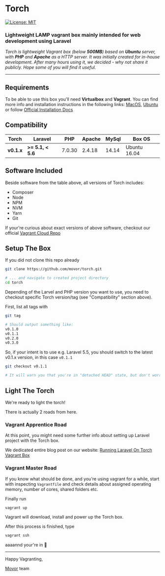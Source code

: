 # Torch

[![License: MIT](https://img.shields.io/badge/license-MIT-blue.svg)](https://github.com/movor/torch/blob/master/LICENSE)

### Lightweight LAMP vagrant box mainly intended for web development using Laravel

*Torch is lightweight Vagrant box (below **500MB**) based on **Ubuntu** server, with **PHP** and **Apache** as a HTTP server. It was initially created for in-house development. After many hours using it, we decided - why not share it publicly. Hope some of you will find it useful.*

---

## Requirements

To be able to use this box you'll need **Virtualbox** and **Vagrant**. 
You can find more info and installation instructions in the following links:
[MacOS](https://medium.com/@JohnFoderaro/macos-sierra-vagrant-quick-start-guide-2b8b78913be3),
[Ubuntu](http://www.codebind.com/linux-tutorials/install-vagrant-ubuntu-16-04/) or follow
[Official Installation Docs](https://www.vagrantup.com/docs/installation/)

## Compatibility

| Torch      | Laravel           | PHP      | Apache  | MySql  | Box OS 
| ---------- | ----------------- | -------- | ------- | ------ | ------------
| **v0.1.x** | **>= 5.1, < 5.6** | 7.0.30   | 2.4.18  | 14.14  | Ubuntu 16.04

## Software Included

Beside software from the table above, all versions of Torch includes:

- Composer
- Node
- NPM
- NVM
- Yarn
- Git

If your're curious about exact versions of above software, checkout our official 
[Vagrant Cloud Repo](https://app.vagrantup.com/movor/boxes/torch)

## Setup The Box

If you did not clone this repo already

```bash
git clone https://github.com/movor/torch.git

# ... and navigate to created project directory
cd torch
```

Depending of the Larvel and PHP version you want to use, you need to checkout specific
Torch version/tag (see "Compatibility" section above).

First, list all tags with

```bash
git tag

# Should output something like:
v0.1.0
v0.1.1
v0.2.0
v0.3.0
```

So, if your intent is to use e.g. Laravel 5.5, you should switch to the latest v0.1.x version, 
in this case `v0.1.1`

```bash
git checkout v0.1.1

# It will warn you that you're in "detached HEAD" state, but don't worry
```

## Light The Torch

We're ready to light the torch!

There is actually 2 roads from here. 

### Vagrant Apprentice Road

At this point, you might need some further info about setting up Laravel project with the Torch box.

We dedicated entire blog post on our website: [Running Laravel On Torch Vagrant Box](https://movor.io/article/running-laravel-on-torch-vagrant-box#light-the-torch)

### Vagrant Master Road

If you know what should be done, and you're using vagrant for a while, start with inspecting `Vagrantfile` and check
details about assigned operating memory, number of cores, shared folders etc.

Finally run 

```bash
vagrant up
```

Vagrant will download, install and power up the Torch box.

After this process is finished, type

```bash
vagrant ssh
```

aaaannd your're in :beers:

---

Happy Vagranting,

[Movor](https://movor.io/) team

